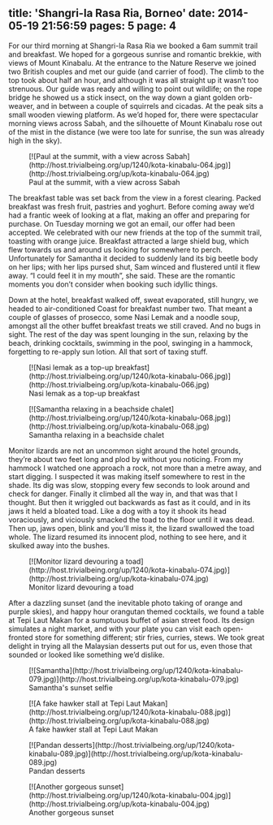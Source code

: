 title: 'Shangri-la Rasa Ria, Borneo'
date: 2014-05-19 21:56:59
pages: 5
page: 4
---

For our third morning at Shangri-la Rasa Ria we booked a 6am summit trail and breakfast. We hoped for a gorgeous sunrise and romantic brekkie, with views of Mount Kinabalu. At the entrance to the Nature Reserve we joined two British couples and met our guide (and carrier of food). The climb to the top took about half an hour, and although it was all straight up it wasn’t too strenuous. Our guide was ready and willing to point out wildlife; on the rope bridge he showed us a stick insect, on the way down a giant golden orb-weaver, and in between a couple of squirrels and cicadas. At the peak sits a small wooden viewing platform. As we’d hoped for, there were spectacular morning views across Sabah, and the silhouette of Mount Kinabalu rose out of the mist in the distance (we were too late for sunrise, the sun was already high in the sky).

<figure class="generated-figure generated-figure--retina generated-figure--620 generated-figure--landscape">[![Paul at the summit, with a view across Sabah](http://host.trivialbeing.org/up/1240/kota-kinabalu-064.jpg)](http://host.trivialbeing.org/up/kota-kinabalu-064.jpg)<figcaption class="generated-figure-caption">Paul at the summit, with a view across Sabah</figcaption></figure>

The breakfast table was set back from the view in a forest clearing. Packed breakfast was fresh fruit, pastries and yoghurt. Before coming away we’d had a frantic week of looking at a flat, making an offer and preparing for purchase. On Tuesday morning we got an email, our offer had been accepted. We celebrated with our new friends at the top of the summit trail, toasting with orange juice. Breakfast attracted a large shield bug, which flew towards us and around us looking for somewhere to perch. Unfortunately for Samantha it decided to suddenly land its big beetle body on her lips; with her lips pursed shut, Sam winced and flustered until it flew away. “I could feel it in my mouth”, she said. These are the romantic moments you don’t consider when booking such idyllic things.

Down at the hotel, breakfast walked off, sweat evaporated, still hungry, we headed to air-conditioned Coast for breakfast number two. That meant a couple of glasses of prosecco, some Nasi Lemak and a noodle soup, amongst all the other buffet breakfast treats we still craved. And no bugs in sight. The rest of the day was spent lounging in the sun, relaxing by the beach, drinking cocktails, swimming in the pool, swinging in a hammock, forgetting to re-apply sun lotion. All that sort of taxing stuff.

<figure class="generated-figure generated-figure--retina generated-figure--620 generated-figure--landscape">[![Nasi lemak as a top-up breakfast](http://host.trivialbeing.org/up/1240/kota-kinabalu-066.jpg)](http://host.trivialbeing.org/up/kota-kinabalu-066.jpg)<figcaption class="generated-figure-caption">Nasi lemak as a top-up breakfast</figcaption></figure>

<figure class="generated-figure generated-figure--retina generated-figure--620 generated-figure--landscape">[![Samantha relaxing in a beachside chalet](http://host.trivialbeing.org/up/1240/kota-kinabalu-068.jpg)](http://host.trivialbeing.org/up/kota-kinabalu-068.jpg)<figcaption class="generated-figure-caption">Samantha relaxing in a beachside chalet</figcaption></figure>

Monitor lizards are not an uncommon sight around the hotel grounds, they’re about two feet long and plod by without you noticing. From my hammock I watched one approach a rock, not more than a metre away, and start digging. I suspected it was making itself somewhere to rest in the shade. Its dig was slow, stopping every few seconds to look around and check for danger. Finally it climbed all the way in, and that was that I thought. But then it wriggled out backwards as fast as it could, and in its jaws it held a bloated toad. Like a dog with a toy it shook its head voraciously, and viciously smacked the toad to the floor until it was dead. Then up, jaws open, blink and you’ll miss it, the lizard swallowed the toad whole. The lizard resumed its innocent plod, nothing to see here, and it skulked away into the bushes.

<figure class="generated-figure generated-figure--retina generated-figure--620 generated-figure--landscape">[![Monitor lizard devouring a toad](http://host.trivialbeing.org/up/1240/kota-kinabalu-074.jpg)](http://host.trivialbeing.org/up/kota-kinabalu-074.jpg)<figcaption class="generated-figure-caption">Monitor lizard devouring a toad</figcaption></figure>

After a dazzling sunset (and the inevitable photo taking of orange and purple skies), and happy hour orangutan themed cocktails, we found a table at Tepi Laut Makan for a sumptuous buffet of asian street food. Its design simulates a night market, and with your plate you can visit each open-fronted store for something different; stir fries, curries, stews. We took great delight in trying all the Malaysian desserts put out for us, even those that sounded or looked like something we’d dislike.

<figure class="generated-figure generated-figure--retina generated-figure--620 generated-figure--landscape">[![Samantha](http://host.trivialbeing.org/up/1240/kota-kinabalu-079.jpg)](http://host.trivialbeing.org/up/kota-kinabalu-079.jpg)<figcaption class="generated-figure-caption">Samantha's sunset selfie</figcaption></figure>

<figure class="generated-figure generated-figure--retina generated-figure--620 generated-figure--landscape">[![A fake hawker stall at Tepi Laut Makan](http://host.trivialbeing.org/up/1240/kota-kinabalu-088.jpg)](http://host.trivialbeing.org/up/kota-kinabalu-088.jpg)<figcaption class="generated-figure-caption">A fake hawker stall at Tepi Laut Makan</figcaption></figure>

<figure class="generated-figure generated-figure--retina generated-figure--620 generated-figure--landscape">[![Pandan desserts](http://host.trivialbeing.org/up/1240/kota-kinabalu-089.jpg)](http://host.trivialbeing.org/up/kota-kinabalu-089.jpg)<figcaption class="generated-figure-caption">Pandan desserts</figcaption></figure>

<figure class="generated-figure generated-figure--retina generated-figure--620 generated-figure--landscape">[![Another gorgeous sunset](http://host.trivialbeing.org/up/1240/kota-kinabalu-004.jpg)](http://host.trivialbeing.org/up/kota-kinabalu-004.jpg)<figcaption class="generated-figure-caption">Another gorgeous sunset</figcaption></figure>
